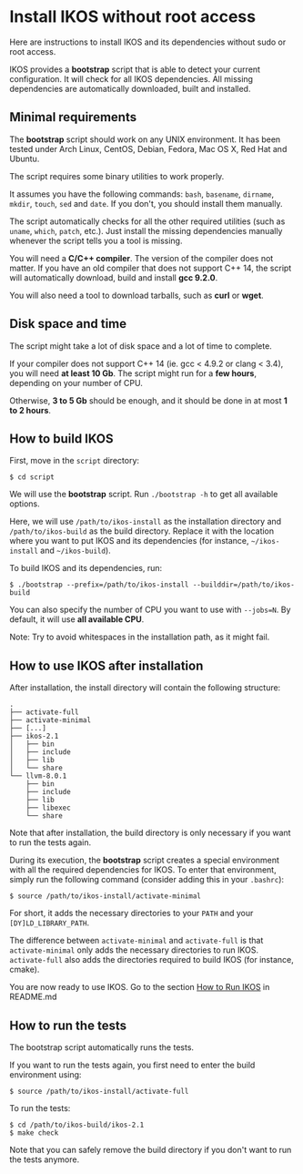 Install IKOS without root access
================================

Here are instructions to install IKOS and its dependencies without sudo or root access.

IKOS provides a **bootstrap** script that is able to detect your current configuration. It will check for all IKOS dependencies. All missing dependencies are automatically downloaded, built and installed.

Minimal requirements
--------------------

The **bootstrap** script should work on any UNIX environment. It has been tested under Arch Linux, CentOS, Debian, Fedora, Mac OS X, Red Hat and Ubuntu.

The script requires some binary utilities to work properly.

It assumes you have the following commands: `bash`, `basename`, `dirname`, `mkdir`, `touch`, `sed` and `date`. If you don't, you should install them manually.

The script automatically checks for all the other required utilities (such as `uname`, `which`, `patch`, etc.). Just install the missing dependencies manually whenever the script tells you a tool is missing.

You will need a **C/C++ compiler**. The version of the compiler does not matter. If you have an old compiler that does not support C++ 14, the script will automatically download, build and install **gcc 9.2.0**.

You will also need a tool to download tarballs, such as **curl** or **wget**.

Disk space and time
-------------------

The script might take a lot of disk space and a lot of time to complete.

If your compiler does not support C++ 14 (ie. gcc < 4.9.2 or clang < 3.4), you will need **at least 10 Gb**. The script might run for a **few hours**, depending on your number of CPU.

Otherwise, **3 to 5 Gb** should be enough, and it should be done in at most **1 to 2 hours**.

How to build IKOS
-----------------

First, move in the `script` directory:

```
$ cd script
```

We will use the **bootstrap** script. Run `./bootstrap -h` to get all available options.

Here, we will use `/path/to/ikos-install` as the installation directory and `/path/to/ikos-build` as the build directory. Replace it with the location where you want to put IKOS and its dependencies (for instance, `~/ikos-install` and `~/ikos-build`).

To build IKOS and its dependencies, run:

```
$ ./bootstrap --prefix=/path/to/ikos-install --builddir=/path/to/ikos-build
```

You can also specify the number of CPU you want to use with `--jobs=N`. By default, it will use **all available CPU**.

Note: Try to avoid whitespaces in the installation path, as it might fail.

How to use IKOS after installation
----------------------------------

After installation, the install directory will contain the following structure:

```
.
├── activate-full
├── activate-minimal
├── [...]
├── ikos-2.1
│   ├── bin
│   ├── include
│   ├── lib
│   └── share
└── llvm-8.0.1
    ├── bin
    ├── include
    ├── lib
    ├── libexec
    └── share
```

Note that after installation, the build directory is only necessary if you want to run the tests again.

During its execution, the **bootstrap** script creates a special environment with all the required dependencies for IKOS. To enter that environment, simply run the following command (consider adding this in your `.bashrc`):

```
$ source /path/to/ikos-install/activate-minimal
```

For short, it adds the necessary directories to your `PATH` and your `[DY]LD_LIBRARY_PATH`.

The difference between `activate-minimal` and `activate-full` is that `activate-minimal` only adds the necessary directories to run IKOS. `activate-full` also adds the directories required to build IKOS (for instance, cmake).

You are now ready to use IKOS. Go to the section [How to Run IKOS](../../README.md#how-to-run-ikos) in README.md

How to run the tests
--------------------

The bootstrap script automatically runs the tests.

If you want to run the tests again, you first need to enter the build environment using:

```
$ source /path/to/ikos-install/activate-full
```

To run the tests:

```
$ cd /path/to/ikos-build/ikos-2.1
$ make check
```

Note that you can safely remove the build directory if you don't want to run the tests anymore.
